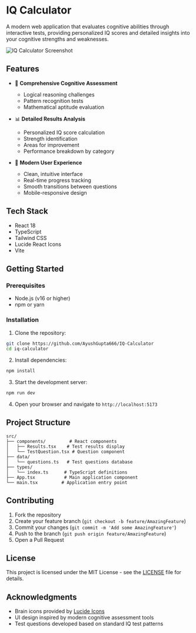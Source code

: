 # IQ Calculator

A modern web application that evaluates cognitive abilities through interactive tests, providing personalized IQ scores and detailed insights into your cognitive strengths and weaknesses.

![IQ Calculator Screenshot](https://images.unsplash.com/photo-1565711561500-49678a10a63f?auto=format&fit=crop&q=80&w=2070)

## Features

- 🧠 **Comprehensive Cognitive Assessment**
  - Logical reasoning challenges
  - Pattern recognition tests
  - Mathematical aptitude evaluation

- 📊 **Detailed Results Analysis**
  - Personalized IQ score calculation
  - Strength identification
  - Areas for improvement
  - Performance breakdown by category

- 💫 **Modern User Experience**
  - Clean, intuitive interface
  - Real-time progress tracking
  - Smooth transitions between questions
  - Mobile-responsive design

## Tech Stack

- React 18
- TypeScript
- Tailwind CSS
- Lucide React Icons
- Vite

## Getting Started

### Prerequisites

- Node.js (v16 or higher)
- npm or yarn

### Installation

1. Clone the repository:
```bash
git clone https://github.com/AyushGupta666/IQ-Calculator
cd iq-calculator
```

2. Install dependencies:
```bash
npm install
```

3. Start the development server:
```bash
npm run dev
```

4. Open your browser and navigate to `http://localhost:5173`

## Project Structure

```
src/
├── components/         # React components
│   ├── Results.tsx    # Test results display
│   └── TestQuestion.tsx # Question component
├── data/
│   └── questions.ts   # Test questions database
├── types/
│   └── index.ts      # TypeScript definitions
├── App.tsx           # Main application component
└── main.tsx         # Application entry point
```

## Contributing

1. Fork the repository
2. Create your feature branch (`git checkout -b feature/AmazingFeature`)
3. Commit your changes (`git commit -m 'Add some AmazingFeature'`)
4. Push to the branch (`git push origin feature/AmazingFeature`)
5. Open a Pull Request

## License

This project is licensed under the MIT License - see the [LICENSE](LICENSE) file for details.

## Acknowledgments

- Brain icons provided by [Lucide Icons](https://lucide.dev)
- UI design inspired by modern cognitive assessment tools
- Test questions developed based on standard IQ test patterns
